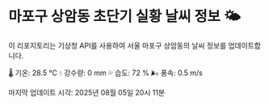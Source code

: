 
# 마포구 상암동 초단기 실황 날씨 정보 🌤️

이 리포지토리는 기상청 API를 사용하여 서울 마포구 상암동의 날씨 정보를 업데이트합니다. 

🌡️ 기온: 28.5 ℃
💧 강수량: 0 mm
💦 습도: 72 %
🌬️ 풍속: 0.5 m/s

마지막 업데이트 시각: 2025년 08월 05일 20시 11분    
